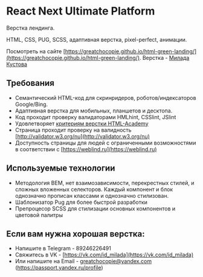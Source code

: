 # React Next Ultimate Platform 

Верстка лендинга. 

HTML, CSS, PUG, SCSS, адаптивная верстка, pixel-perfect, анимации.

Посмотреть на сайте [https://greatchocopie.github.io/html-green-landing/](https://greatchocopie.github.io/html-green-landing/). Верстка - [Милада Кустова](https://github.com/GreatChocopie)


## Требования
* Семантический HTML-код для скринридеров, роботов/индексаторов Google/Bing.  
* Адаптивная верстка для мобильных, планшетов и десктопа.  
* Код проходит проверку валидаторами HMLhint, CSSlint, JSlint  
* Удовлетворяет [критериям верстки HTML-Academy](https://github.com/GreatChocopie/html-green-landing/blob/master/criteries.md)  
* Страница проходит проверку на валидность [http://validator.w3.org/nu](http://validator.w3.org/nu)  
* Доступность страницы для людей с ограниченными возможностями в соответствии с [https://weblind.ru](https://weblind.ru)  



## Используемые технологии
* Методология BEM, нет взаимозависимости, перекрестных стилей, и сложных вложенных селекторов. Каждый компонент и блок однозначно прописан классами и однозначно стилизован. 
* Шаблонизатор Pug для более быстрой разработки
* Препроцесор SCSS для стилизации основных компонентов и цветовой палитры


## Если вам нужна хорошая верстка:
* Напишите в Telegram - 89246226491
* Свяжитесь в VK - [https://vk.com/id_milada](https://vk.com/id_milada)
* Или напишите на Email - greatchocopie@yandex.com (https://passport.yandex.ru/profile)
